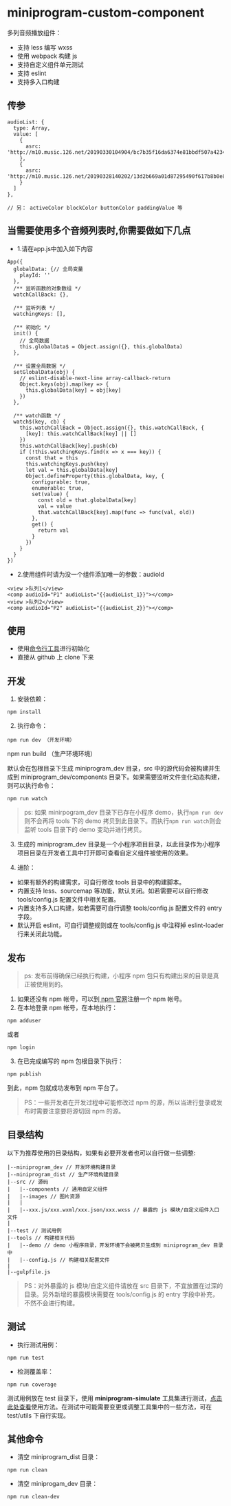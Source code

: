 # miniprogram-custom-component

多列音频播放组件：

* 支持 less 编写 wxss
* 使用 webpack 构建 js
* 支持自定义组件单元测试
* 支持 eslint
* 支持多入口构建

## 传参

```
audioList: {
  type: Array,
  value: [
    {
      asrc: 'http://m10.music.126.net/20190330104904/bc7b35f16da6374e81bbdf507a423440/ymusic/fa90/df9c/59f7/95c4a2802e0b9191ae1a048f127e53c5.mp3'
    },
    {
      asrc: 'http://m10.music.126.net/20190328140202/13d2b669a01d87295490f617b8b0e86f/ymusic/4d92/739d/6c66/0c9aff0de4d9a4de19f1d4d5f5129db0.mp3'
    }
  ]
},

// 另： activeColor blockColor buttonColor paddingValue 等
```

## 当需要使用多个音频列表时,你需要做如下几点

* 1.请在app.js中加入如下内容
```
App({
  globalData: {// 全局变量
    playId: ''
  },
  /** 监听函数的对象数组 */
  watchCallBack: {},

  /** 监听列表 */
  watchingKeys: [],

  /** 初始化 */
  init() {
    // 全局数据
    this.globalData$ = Object.assign({}, this.globalData)
  },

  /** 设置全局数据 */
  setGlobalData(obj) {
    // eslint-disable-next-line array-callback-return
    Object.keys(obj).map(key => {
      this.globalData[key] = obj[key]
    })
  },

  /** watch函数 */
  watch$(key, cb) {
    this.watchCallBack = Object.assign({}, this.watchCallBack, {
      [key]: this.watchCallBack[key] || []
    })
    this.watchCallBack[key].push(cb)
    if (!this.watchingKeys.find(x => x === key)) {
      const that = this
      this.watchingKeys.push(key)
      let val = this.globalData[key]
      Object.defineProperty(this.globalData, key, {
        configurable: true,
        enumerable: true,
        set(value) {
          const old = that.globalData[key]
          val = value
          that.watchCallBack[key].map(func => func(val, old))
        },
        get() {
          return val
        }
      })
    }
  }
})
```
* 2.使用组件时请为没一个组件添加唯一的参数：audioId
```
<view >队列1</view>
<comp audioId="P1" audioList="{{audioList_1}}"></comp>
<view >队列2</view>
<comp audioId="P2" audioList="{{audioList_2}}"></comp>
```

## 使用

* 使用[命令行工具](https://github.com/wechat-miniprogram/miniprogram-cli)进行初始化
* 直接从 github 上 clone 下来

## 开发

1. 安装依赖：

```
npm install
```

2. 执行命令：

```
npm run dev （开发环境）
```
npm run build （生产环境环境）

默认会在包根目录下生成 miniprogram\_dev 目录，src 中的源代码会被构建并生成到 miniprogram\_dev/components 目录下。如果需要监听文件变化动态构建，则可以执行命令：

```
npm run watch
```

> ps: 如果 minirpogram\_dev 目录下已存在小程序 demo，执行`npm run dev`则不会再将 tools 下的 demo 拷贝到此目录下。而执行`npm run watch`则会监听 tools 目录下的 demo 变动并进行拷贝。

3. 生成的 miniprogram\_dev 目录是一个小程序项目目录，以此目录作为小程序项目目录在开发者工具中打开即可查看自定义组件被使用的效果。

4. 进阶：

* 如果有额外的构建需求，可自行修改 tools 目录中的构建脚本。
* 内置支持 less、sourcemap 等功能，默认关闭。如若需要可以自行修改 tools/config.js 配置文件中相关配置。
* 内置支持多入口构建，如若需要可自行调整 tools/config.js 配置文件的 entry 字段。
* 默认开启 eslint，可自行调整规则或在 tools/config.js 中注释掉 eslint-loader 行来关闭此功能。

## 发布

> ps: 发布前得确保已经执行构建，小程序 npm 包只有构建出来的目录是真正被使用到的。

1. 如果还没有 npm 帐号，可以到[ npm 官网](https://www.npmjs.com/)注册一个 npm 帐号。
2. 在本地登录 npm 帐号，在本地执行：

```
npm adduser
```

或者

```
npm login
```

3. 在已完成编写的 npm 包根目录下执行：

```
npm publish
```

到此，npm 包就成功发布到 npm 平台了。

> PS：一些开发者在开发过程中可能修改过 npm 的源，所以当进行登录或发布时需要注意要将源切回 npm 的源。

## 目录结构

以下为推荐使用的目录结构，如果有必要开发者也可以自行做一些调整:

```
|--miniprogram_dev // 开发环境构建目录
|--miniprogram_dist // 生产环境构建目录
|--src // 源码
|   |--components // 通用自定义组件
|   |--images // 图片资源
|   |
|   |--xxx.js/xxx.wxml/xxx.json/xxx.wxss // 暴露的 js 模块/自定义组件入口文件
|
|--test // 测试用例
|--tools // 构建相关代码
|   |--demo // demo 小程序目录，开发环境下会被拷贝生成到 miniprogram_dev 目录中
|   |--config.js // 构建相关配置文件
|
|--gulpfile.js
```

> PS：对外暴露的 js 模块/自定义组件请放在 src 目录下，不宜放置在过深的目录。另外新增的暴露模块需要在 tools/config.js 的 entry 字段中补充，不然不会进行构建。

## 测试

* 执行测试用例：

```
npm run test
```

* 检测覆盖率：

```
npm run coverage
```

测试用例放在 test 目录下，使用 **miniprogram-simulate** 工具集进行测试，[点击此处查看](https://github.com/wechat-miniprogram/miniprogram-simulate/blob/master/README.md)使用方法。在测试中可能需要变更或调整工具集中的一些方法，可在 test/utils 下自行实现。

## 其他命令

* 清空 miniprogram_dist 目录：

```
npm run clean
```

* 清空 miniprogam_dev 目录：

```
npm run clean-dev
```
